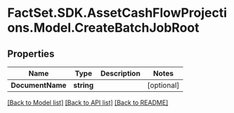 # FactSet.SDK.AssetCashFlowProjections.Model.CreateBatchJobRoot

## Properties

Name | Type | Description | Notes
------------ | ------------- | ------------- | -------------
**DocumentName** | **string** |  | [optional] 

[[Back to Model list]](../README.md#documentation-for-models) [[Back to API list]](../README.md#documentation-for-api-endpoints) [[Back to README]](../README.md)

